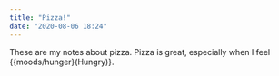```yaml
---
title: "Pizza!"
date: "2020-08-06 18:24"
---
```


These are my notes about pizza. Pizza is great, especially when I feel {{moods/hunger}(Hungry)}.